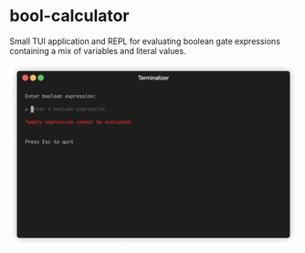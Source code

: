 # bool-calculator

Small TUI application and REPL for evaluating boolean gate expressions containing a mix of variables and literal values.

<img width="800" src="./demo/demo.gif" />